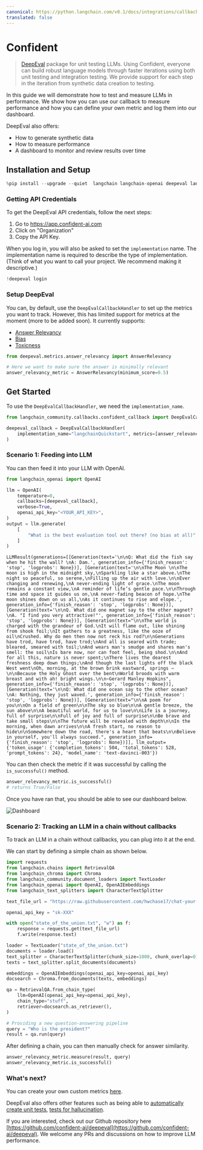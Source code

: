 ```yaml
---
canonical: https://python.langchain.com/v0.1/docs/integrations/callbacks/confident
translated: false
---
```


# Confident

>[DeepEval](https://confident-ai.com) package for unit testing LLMs.
> Using Confident, everyone can build robust language models through faster iterations
> using both unit testing and integration testing. We provide support for each step in the iteration
> from synthetic data creation to testing.

In this guide we will demonstrate how to test and measure LLMs in performance. We show how you can use our callback to measure performance and how you can define your own metric and log them into our dashboard.

DeepEval also offers:
- How to generate synthetic data
- How to measure performance
- A dashboard to monitor and review results over time

## Installation and Setup

```python
%pip install --upgrade --quiet  langchain langchain-openai deepeval langchain-chroma
```

### Getting API Credentials

To get the DeepEval API credentials, follow the next steps:

1. Go to https://app.confident-ai.com
2. Click on "Organization"
3. Copy the API Key.

When you log in, you will also be asked to set the `implementation` name. The implementation name is required to describe the type of implementation. (Think of what you want to call your project. We recommend making it descriptive.)

```python
!deepeval login
```

### Setup DeepEval

You can, by default, use the `DeepEvalCallbackHandler` to set up the metrics you want to track. However, this has limited support for metrics at the moment (more to be added soon). It currently supports:
- [Answer Relevancy](https://docs.confident-ai.com/docs/measuring_llm_performance/answer_relevancy)
- [Bias](https://docs.confident-ai.com/docs/measuring_llm_performance/debias)
- [Toxicness](https://docs.confident-ai.com/docs/measuring_llm_performance/non_toxic)

```python
from deepeval.metrics.answer_relevancy import AnswerRelevancy

# Here we want to make sure the answer is minimally relevant
answer_relevancy_metric = AnswerRelevancy(minimum_score=0.5)
```

## Get Started

To use the `DeepEvalCallbackHandler`, we need the `implementation_name`.

```python
from langchain_community.callbacks.confident_callback import DeepEvalCallbackHandler

deepeval_callback = DeepEvalCallbackHandler(
    implementation_name="langchainQuickstart", metrics=[answer_relevancy_metric]
)
```

### Scenario 1: Feeding into LLM

You can then feed it into your LLM with OpenAI.

```python
from langchain_openai import OpenAI

llm = OpenAI(
    temperature=0,
    callbacks=[deepeval_callback],
    verbose=True,
    openai_api_key="<YOUR_API_KEY>",
)
output = llm.generate(
    [
        "What is the best evaluation tool out there? (no bias at all)",
    ]
)
```

```output
LLMResult(generations=[[Generation(text='\n\nQ: What did the fish say when he hit the wall? \nA: Dam.', generation_info={'finish_reason': 'stop', 'logprobs': None})], [Generation(text='\n\nThe Moon \n\nThe moon is high in the midnight sky,\nSparkling like a star above.\nThe night so peaceful, so serene,\nFilling up the air with love.\n\nEver changing and renewing,\nA never-ending light of grace.\nThe moon remains a constant view,\nA reminder of life’s gentle pace.\n\nThrough time and space it guides us on,\nA never-fading beacon of hope.\nThe moon shines down on us all,\nAs it continues to rise and elope.', generation_info={'finish_reason': 'stop', 'logprobs': None})], [Generation(text='\n\nQ. What did one magnet say to the other magnet?\nA. "I find you very attractive!"', generation_info={'finish_reason': 'stop', 'logprobs': None})], [Generation(text="\n\nThe world is charged with the grandeur of God.\nIt will flame out, like shining from shook foil;\nIt gathers to a greatness, like the ooze of oil\nCrushed. Why do men then now not reck his rod?\n\nGenerations have trod, have trod, have trod;\nAnd all is seared with trade; bleared, smeared with toil;\nAnd wears man's smudge and shares man's smell: the soil\nIs bare now, nor can foot feel, being shod.\n\nAnd for all this, nature is never spent;\nThere lives the dearest freshness deep down things;\nAnd though the last lights off the black West went\nOh, morning, at the brown brink eastward, springs —\n\nBecause the Holy Ghost over the bent\nWorld broods with warm breast and with ah! bright wings.\n\n~Gerard Manley Hopkins", generation_info={'finish_reason': 'stop', 'logprobs': None})], [Generation(text='\n\nQ: What did one ocean say to the other ocean?\nA: Nothing, they just waved.', generation_info={'finish_reason': 'stop', 'logprobs': None})], [Generation(text="\n\nA poem for you\n\nOn a field of green\n\nThe sky so blue\n\nA gentle breeze, the sun above\n\nA beautiful world, for us to love\n\nLife is a journey, full of surprise\n\nFull of joy and full of surprise\n\nBe brave and take small steps\n\nThe future will be revealed with depth\n\nIn the morning, when dawn arrives\n\nA fresh start, no reason to hide\n\nSomewhere down the road, there's a heart that beats\n\nBelieve in yourself, you'll always succeed.", generation_info={'finish_reason': 'stop', 'logprobs': None})]], llm_output={'token_usage': {'completion_tokens': 504, 'total_tokens': 528, 'prompt_tokens': 24}, 'model_name': 'text-davinci-003'})
```

You can then check the metric if it was successful by calling the `is_successful()` method.

```python
answer_relevancy_metric.is_successful()
# returns True/False
```

Once you have ran that, you should be able to see our dashboard below.

![Dashboard](https://docs.confident-ai.com/assets/images/dashboard-screenshot-b02db73008213a211b1158ff052d969e.png)

### Scenario 2: Tracking an LLM in a chain without callbacks

To track an LLM in a chain without callbacks, you can plug into it at the end.

We can start by defining a simple chain as shown below.

```python
import requests
from langchain.chains import RetrievalQA
from langchain_chroma import Chroma
from langchain_community.document_loaders import TextLoader
from langchain_openai import OpenAI, OpenAIEmbeddings
from langchain_text_splitters import CharacterTextSplitter

text_file_url = "https://raw.githubusercontent.com/hwchase17/chat-your-data/master/state_of_the_union.txt"

openai_api_key = "sk-XXX"

with open("state_of_the_union.txt", "w") as f:
    response = requests.get(text_file_url)
    f.write(response.text)

loader = TextLoader("state_of_the_union.txt")
documents = loader.load()
text_splitter = CharacterTextSplitter(chunk_size=1000, chunk_overlap=0)
texts = text_splitter.split_documents(documents)

embeddings = OpenAIEmbeddings(openai_api_key=openai_api_key)
docsearch = Chroma.from_documents(texts, embeddings)

qa = RetrievalQA.from_chain_type(
    llm=OpenAI(openai_api_key=openai_api_key),
    chain_type="stuff",
    retriever=docsearch.as_retriever(),
)

# Providing a new question-answering pipeline
query = "Who is the president?"
result = qa.run(query)
```

After defining a chain, you can then manually check for answer similarity.

```python
answer_relevancy_metric.measure(result, query)
answer_relevancy_metric.is_successful()
```

### What's next?

You can create your own custom metrics [here](https://docs.confident-ai.com/docs/quickstart/custom-metrics).

DeepEval also offers other features such as being able to [automatically create unit tests](https://docs.confident-ai.com/docs/quickstart/synthetic-data-creation), [tests for hallucination](https://docs.confident-ai.com/docs/measuring_llm_performance/factual_consistency).

If you are interested, check out our Github repository here [https://github.com/confident-ai/deepeval](https://github.com/confident-ai/deepeval). We welcome any PRs and discussions on how to improve LLM performance.